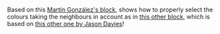 Based on this [Martín González's block](http://bl.ocks.org/martgnz/867c95c3b13ac538ad2a64945bc5cf80), shows how to properly select the colours taking the neighbours in account as in [this other block](http://bl.ocks.org/rveciana/f46df2272b289a9ce4e7), which is based on [this other one by Jason Davies](http://bl.ocks.org/jasondavies/4188334)!